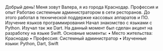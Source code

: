 Добрый день!
Меня зовут Валера, я из города Краснодар.
Профессия и опыт
Работаю системным администратором в сети ресторанов. До этого работал в технической поддержке кассовых аппаратов и ПО.
Изучение языков программирования
Начал знакомство с языками с Python. Изучал так же Dart. На данный момент был сделан акцент на разработку на языке Swift.
Основные моменты:
	•	Место жительства: Краснодар
	•	Профессия: Системный администратор
	•	Изученные языки: Python, Dart, Swift
